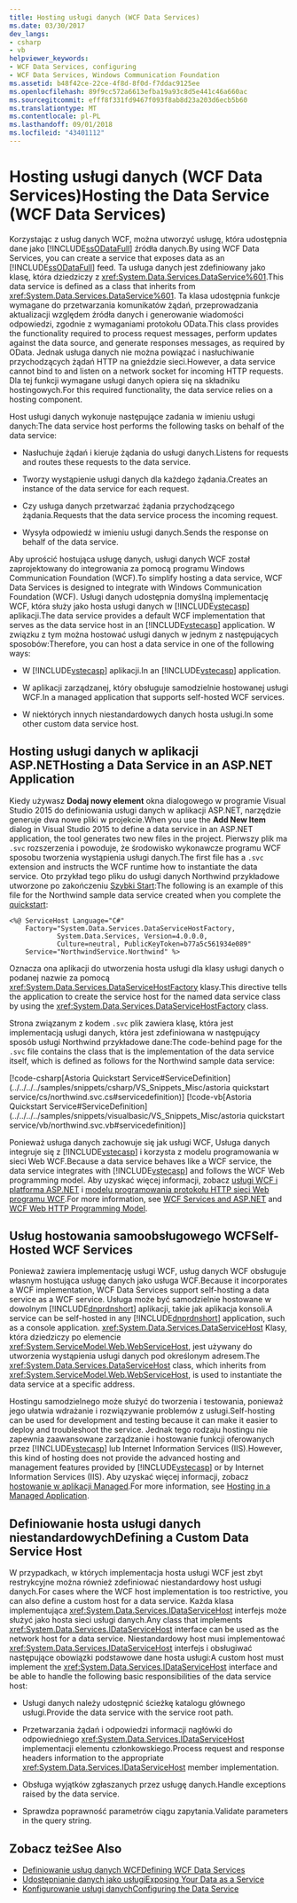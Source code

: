 ```yaml
---
title: Hosting usługi danych (WCF Data Services)
ms.date: 03/30/2017
dev_langs:
- csharp
- vb
helpviewer_keywords:
- WCF Data Services, configuring
- WCF Data Services, Windows Communication Foundation
ms.assetid: b48f42ce-22ce-4f8d-8f0d-f7ddac9125ee
ms.openlocfilehash: 89f9cc572a6613efba19a93c8d5e441c46a660ac
ms.sourcegitcommit: efff8f331fd9467f093f8ab8d23a203d6ecb5b60
ms.translationtype: MT
ms.contentlocale: pl-PL
ms.lasthandoff: 09/01/2018
ms.locfileid: "43401112"
---
```

# <a name="hosting-the-data-service-wcf-data-services"></a><span data-ttu-id="119b1-102">Hosting usługi danych (WCF Data Services)</span><span class="sxs-lookup"><span data-stu-id="119b1-102">Hosting the Data Service (WCF Data Services)</span></span>
<span data-ttu-id="119b1-103">Korzystając z usług danych WCF, można utworzyć usługę, która udostępnia dane jako [!INCLUDE[ssODataFull](../../../../includes/ssodatafull-md.md)] źródła danych.</span><span class="sxs-lookup"><span data-stu-id="119b1-103">By using WCF Data Services, you can create a service that exposes data as an [!INCLUDE[ssODataFull](../../../../includes/ssodatafull-md.md)] feed.</span></span> <span data-ttu-id="119b1-104">Ta usługa danych jest zdefiniowany jako klasę, która dziedziczy z <xref:System.Data.Services.DataService%601>.</span><span class="sxs-lookup"><span data-stu-id="119b1-104">This data service is defined as a class that inherits from <xref:System.Data.Services.DataService%601>.</span></span> <span data-ttu-id="119b1-105">Ta klasa udostępnia funkcje wymagane do przetwarzania komunikatów żądań, przeprowadzania aktualizacji względem źródła danych i generowanie wiadomości odpowiedzi, zgodnie z wymaganiami protokołu OData.</span><span class="sxs-lookup"><span data-stu-id="119b1-105">This class provides the functionality required to process request messages, perform updates against the data source, and generate responses messages, as required by OData.</span></span> <span data-ttu-id="119b1-106">Jednak usługa danych nie można powiązać i nasłuchiwanie przychodzących żądań HTTP na gnieździe sieci.</span><span class="sxs-lookup"><span data-stu-id="119b1-106">However, a data service cannot bind to and listen on a network socket for incoming HTTP requests.</span></span> <span data-ttu-id="119b1-107">Dla tej funkcji wymagane usługi danych opiera się na składniku hostingowych.</span><span class="sxs-lookup"><span data-stu-id="119b1-107">For this required functionality, the data service relies on a hosting component.</span></span>

 <span data-ttu-id="119b1-108">Host usługi danych wykonuje następujące zadania w imieniu usługi danych:</span><span class="sxs-lookup"><span data-stu-id="119b1-108">The data service host performs the following tasks on behalf of the data service:</span></span>

-   <span data-ttu-id="119b1-109">Nasłuchuje żądań i kieruje żądania do usługi danych.</span><span class="sxs-lookup"><span data-stu-id="119b1-109">Listens for requests and routes these requests to the data service.</span></span>

-   <span data-ttu-id="119b1-110">Tworzy wystąpienie usługi danych dla każdego żądania.</span><span class="sxs-lookup"><span data-stu-id="119b1-110">Creates an instance of the data service for each request.</span></span>

-   <span data-ttu-id="119b1-111">Czy usługa danych przetwarzać żądania przychodzącego żądania.</span><span class="sxs-lookup"><span data-stu-id="119b1-111">Requests that the data service process the incoming request.</span></span>

-   <span data-ttu-id="119b1-112">Wysyła odpowiedź w imieniu usługi danych.</span><span class="sxs-lookup"><span data-stu-id="119b1-112">Sends the response on behalf of the data service.</span></span>

 <span data-ttu-id="119b1-113">Aby uprościć hostująca usługę danych, usługi danych WCF został zaprojektowany do integrowania za pomocą programu Windows Communication Foundation (WCF).</span><span class="sxs-lookup"><span data-stu-id="119b1-113">To simplify hosting a data service, WCF Data Services is designed to integrate with Windows Communication Foundation (WCF).</span></span> <span data-ttu-id="119b1-114">Usługi danych udostępnia domyślną implementację WCF, która służy jako hosta usługi danych w [!INCLUDE[vstecasp](../../../../includes/vstecasp-md.md)] aplikacji.</span><span class="sxs-lookup"><span data-stu-id="119b1-114">The data service provides a default WCF implementation that serves as the data service host in an [!INCLUDE[vstecasp](../../../../includes/vstecasp-md.md)] application.</span></span> <span data-ttu-id="119b1-115">W związku z tym można hostować usługi danych w jednym z następujących sposobów:</span><span class="sxs-lookup"><span data-stu-id="119b1-115">Therefore, you can host a data service in one of the following ways:</span></span>

-   <span data-ttu-id="119b1-116">W [!INCLUDE[vstecasp](../../../../includes/vstecasp-md.md)] aplikacji.</span><span class="sxs-lookup"><span data-stu-id="119b1-116">In an [!INCLUDE[vstecasp](../../../../includes/vstecasp-md.md)] application.</span></span>

-   <span data-ttu-id="119b1-117">W aplikacji zarządzanej, który obsługuje samodzielnie hostowanej usługi WCF.</span><span class="sxs-lookup"><span data-stu-id="119b1-117">In a managed application that supports self-hosted WCF services.</span></span>

-   <span data-ttu-id="119b1-118">W niektórych innych niestandardowych danych hosta usługi.</span><span class="sxs-lookup"><span data-stu-id="119b1-118">In some other custom data service host.</span></span>

## <a name="hosting-a-data-service-in-an-aspnet-application"></a><span data-ttu-id="119b1-119">Hosting usługi danych w aplikacji ASP.NET</span><span class="sxs-lookup"><span data-stu-id="119b1-119">Hosting a Data Service in an ASP.NET Application</span></span>

<span data-ttu-id="119b1-120">Kiedy używasz **Dodaj nowy element** okna dialogowego w programie Visual Studio 2015 do definiowania usługi danych w aplikacji ASP.NET, narzędzie generuje dwa nowe pliki w projekcie.</span><span class="sxs-lookup"><span data-stu-id="119b1-120">When you use the **Add New Item** dialog in Visual Studio 2015 to define a data service in an ASP.NET application, the tool generates two new files in the project.</span></span> <span data-ttu-id="119b1-121">Pierwszy plik ma `.svc` rozszerzenia i powoduje, że środowisko wykonawcze programu WCF sposobu tworzenia wystąpienia usługi danych.</span><span class="sxs-lookup"><span data-stu-id="119b1-121">The first file has a `.svc` extension and instructs the WCF runtime how to instantiate the data service.</span></span> <span data-ttu-id="119b1-122">Oto przykład tego pliku do usługi danych Northwind przykładowe utworzone po zakończeniu [Szybki Start](../../../../docs/framework/data/wcf/quickstart-wcf-data-services.md):</span><span class="sxs-lookup"><span data-stu-id="119b1-122">The following is an example of this file for the Northwind sample data service created when you complete the [quickstart](../../../../docs/framework/data/wcf/quickstart-wcf-data-services.md):</span></span>

```
<%@ ServiceHost Language="C#"
    Factory="System.Data.Services.DataServiceHostFactory,
            System.Data.Services, Version=4.0.0.0,
            Culture=neutral, PublicKeyToken=b77a5c561934e089"
    Service="NorthwindService.Northwind" %>
```

 <span data-ttu-id="119b1-123">Oznacza ona aplikacji do utworzenia hosta usługi dla klasy usługi danych o podanej nazwie za pomocą <xref:System.Data.Services.DataServiceHostFactory> klasy.</span><span class="sxs-lookup"><span data-stu-id="119b1-123">This directive tells the application to create the service host for the named data service class by using the <xref:System.Data.Services.DataServiceHostFactory> class.</span></span>

 <span data-ttu-id="119b1-124">Strona związanym z kodem `.svc` plik zawiera klasę, która jest implementacją usługi danych, która jest zdefiniowana w następujący sposób usługi Northwind przykładowe dane:</span><span class="sxs-lookup"><span data-stu-id="119b1-124">The code-behind page for the `.svc` file contains the class that is the implementation of the data service itself, which is defined as follows for the Northwind sample data service:</span></span>

 [!code-csharp[Astoria Quickstart Service#ServiceDefinition](../../../../samples/snippets/csharp/VS_Snippets_Misc/astoria quickstart service/cs/northwind.svc.cs#servicedefinition)]
 [!code-vb[Astoria Quickstart Service#ServiceDefinition](../../../../samples/snippets/visualbasic/VS_Snippets_Misc/astoria quickstart service/vb/northwind.svc.vb#servicedefinition)]

 <span data-ttu-id="119b1-125">Ponieważ usługa danych zachowuje się jak usługi WCF, Usługa danych integruje się z [!INCLUDE[vstecasp](../../../../includes/vstecasp-md.md)] i korzysta z modelu programowania w sieci Web WCF.</span><span class="sxs-lookup"><span data-stu-id="119b1-125">Because a data service behaves like a WCF service, the data service integrates with [!INCLUDE[vstecasp](../../../../includes/vstecasp-md.md)] and follows the WCF Web programming model.</span></span> <span data-ttu-id="119b1-126">Aby uzyskać więcej informacji, zobacz [usługi WCF i platforma ASP.NET](../../../../docs/framework/wcf/feature-details/wcf-services-and-aspnet.md) i [modelu programowania protokołu HTTP sieci Web programu WCF](../../../../docs/framework/wcf/feature-details/wcf-web-http-programming-model.md).</span><span class="sxs-lookup"><span data-stu-id="119b1-126">For more information, see [WCF Services and ASP.NET](../../../../docs/framework/wcf/feature-details/wcf-services-and-aspnet.md) and [WCF Web HTTP Programming Model](../../../../docs/framework/wcf/feature-details/wcf-web-http-programming-model.md).</span></span>

## <a name="self-hosted-wcf-services"></a><span data-ttu-id="119b1-127">Usług hostowania samoobsługowego WCF</span><span class="sxs-lookup"><span data-stu-id="119b1-127">Self-Hosted WCF Services</span></span>
 <span data-ttu-id="119b1-128">Ponieważ zawiera implementację usługi WCF, usług danych WCF obsługuje własnym hostująca usługę danych jako usługa WCF.</span><span class="sxs-lookup"><span data-stu-id="119b1-128">Because it incorporates a WCF implementation, WCF Data Services support self-hosting a data service as a WCF service.</span></span> <span data-ttu-id="119b1-129">Usługa może być samodzielnie hostowane w dowolnym [!INCLUDE[dnprdnshort](../../../../includes/dnprdnshort-md.md)] aplikacji, takie jak aplikacja konsoli.</span><span class="sxs-lookup"><span data-stu-id="119b1-129">A service can be self-hosted in any [!INCLUDE[dnprdnshort](../../../../includes/dnprdnshort-md.md)] application, such as a console application.</span></span> <span data-ttu-id="119b1-130"><xref:System.Data.Services.DataServiceHost> Klasy, która dziedziczy po elemencie <xref:System.ServiceModel.Web.WebServiceHost>, jest używany do utworzenia wystąpienia usługi danych pod określonym adresem.</span><span class="sxs-lookup"><span data-stu-id="119b1-130">The <xref:System.Data.Services.DataServiceHost> class, which inherits from <xref:System.ServiceModel.Web.WebServiceHost>, is used to instantiate the data service at a specific address.</span></span>

 <span data-ttu-id="119b1-131">Hostingu samodzielnego może służyć do tworzenia i testowania, ponieważ jego ułatwia wdrażanie i rozwiązywanie problemów z usługi.</span><span class="sxs-lookup"><span data-stu-id="119b1-131">Self-hosting can be used for development and testing because it can make it easier to deploy and troubleshoot the service.</span></span> <span data-ttu-id="119b1-132">Jednak tego rodzaju hostingu nie zapewnia zaawansowane zarządzanie i hostowanie funkcji oferowanych przez [!INCLUDE[vstecasp](../../../../includes/vstecasp-md.md)] lub Internet Information Services (IIS).</span><span class="sxs-lookup"><span data-stu-id="119b1-132">However, this kind of hosting does not provide the advanced hosting and management features provided by [!INCLUDE[vstecasp](../../../../includes/vstecasp-md.md)] or by Internet Information Services (IIS).</span></span> <span data-ttu-id="119b1-133">Aby uzyskać więcej informacji, zobacz [hostowanie w aplikacji Managed](../../../../docs/framework/wcf/feature-details/hosting-in-a-managed-application.md).</span><span class="sxs-lookup"><span data-stu-id="119b1-133">For more information, see [Hosting in a Managed Application](../../../../docs/framework/wcf/feature-details/hosting-in-a-managed-application.md).</span></span>

## <a name="defining-a-custom-data-service-host"></a><span data-ttu-id="119b1-134">Definiowanie hosta usługi danych niestandardowych</span><span class="sxs-lookup"><span data-stu-id="119b1-134">Defining a Custom Data Service Host</span></span>
 <span data-ttu-id="119b1-135">W przypadkach, w których implementacja hosta usługi WCF jest zbyt restrykcyjne można również zdefiniować niestandardowy host usługi danych.</span><span class="sxs-lookup"><span data-stu-id="119b1-135">For cases where the WCF host implementation is too restrictive, you can also define a custom host for a data service.</span></span> <span data-ttu-id="119b1-136">Każda klasa implementująca <xref:System.Data.Services.IDataServiceHost> interfejs może służyć jako hosta sieci usługi danych.</span><span class="sxs-lookup"><span data-stu-id="119b1-136">Any class that implements <xref:System.Data.Services.IDataServiceHost> interface can be used as the network host for a data service.</span></span> <span data-ttu-id="119b1-137">Niestandardowy host musi implementować <xref:System.Data.Services.IDataServiceHost> interfejs i obsługiwać następujące obowiązki podstawowe dane hosta usługi:</span><span class="sxs-lookup"><span data-stu-id="119b1-137">A custom host must implement the <xref:System.Data.Services.IDataServiceHost> interface and be able to handle the following basic responsibilities of the data service host:</span></span>

-   <span data-ttu-id="119b1-138">Usługi danych należy udostępnić ścieżkę katalogu głównego usługi.</span><span class="sxs-lookup"><span data-stu-id="119b1-138">Provide the data service with the service root path.</span></span>

-   <span data-ttu-id="119b1-139">Przetwarzania żądań i odpowiedzi informacji nagłówki do odpowiedniego <xref:System.Data.Services.IDataServiceHost> implementacji elementu członkowskiego.</span><span class="sxs-lookup"><span data-stu-id="119b1-139">Process request and response headers information to the appropriate <xref:System.Data.Services.IDataServiceHost> member implementation.</span></span>

-   <span data-ttu-id="119b1-140">Obsługa wyjątków zgłaszanych przez usługę danych.</span><span class="sxs-lookup"><span data-stu-id="119b1-140">Handle exceptions raised by the data service.</span></span>

-   <span data-ttu-id="119b1-141">Sprawdza poprawność parametrów ciągu zapytania.</span><span class="sxs-lookup"><span data-stu-id="119b1-141">Validate parameters in the query string.</span></span>

## <a name="see-also"></a><span data-ttu-id="119b1-142">Zobacz też</span><span class="sxs-lookup"><span data-stu-id="119b1-142">See Also</span></span>

- [<span data-ttu-id="119b1-143">Definiowanie usług danych WCF</span><span class="sxs-lookup"><span data-stu-id="119b1-143">Defining WCF Data Services</span></span>](../../../../docs/framework/data/wcf/defining-wcf-data-services.md)
- [<span data-ttu-id="119b1-144">Udostępnianie danych jako usługi</span><span class="sxs-lookup"><span data-stu-id="119b1-144">Exposing Your Data as a Service</span></span>](../../../../docs/framework/data/wcf/exposing-your-data-as-a-service-wcf-data-services.md)
- [<span data-ttu-id="119b1-145">Konfigurowanie usługi danych</span><span class="sxs-lookup"><span data-stu-id="119b1-145">Configuring the Data Service</span></span>](../../../../docs/framework/data/wcf/configuring-the-data-service-wcf-data-services.md)
